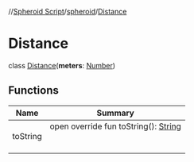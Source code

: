 //[Spheroid Script](../../index.md)/[spheroid](../index.md)/[Distance](index.md)



# Distance  
 class [Distance](index.md)(**meters**: [Number](../-number/index.md))   


## Functions  
  
|  Name|  Summary| 
|---|---|
| toString| open override fun toString(): [String](../../spheroid/-string/index.md)  <br><br><br>

